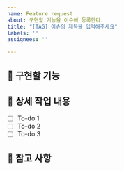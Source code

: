 ```yaml
---
name: Feature request
about: 구현할 기능을 이슈에 등록한다.
title: "[TAG] 이슈의 제목을 입력해주세요"
labels: ''
assignees: ''

---
```


## 🤷 구현할 기능

## 🔨 상세 작업 내용

- [ ] To-do 1
- [ ] To-do 2
- [ ] To-do 3

## 📄 참고 사항
